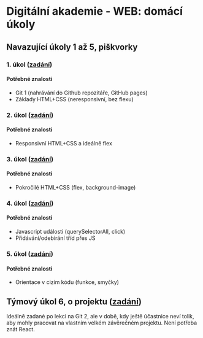 # Digitální akademie - WEB: domácí úkoly

## Navazující úkoly 1 až 5, piškvorky

### 1. úkol ([zadání](https://github.com/Czechitas-podklady-WEB/Ukol-Piskvorky-1))

#### Potřebné znalosti

- Git 1 (nahrávání do Github repozitáře, GitHub pages)
- Základy HTML+CSS (neresponsivní, bez flexu)

### 2. úkol ([zadání](https://github.com/Czechitas-podklady-WEB/Ukol-Piskvorky-2))

#### Potřebné znalosti

- Responsivní HTML+CSS a ideálně flex

### 3. úkol ([zadání](https://github.com/Czechitas-podklady-WEB/Ukol-Piskvorky-3))

#### Potřebné znalosti

- Pokročilé HTML+CSS (flex, background-image)

### 4. úkol ([zadání](https://github.com/Czechitas-podklady-WEB/Ukol-Piskvorky-4))

#### Potřebné znalosti

- Javascript události (querySelectorAll, click)
- Přidávání/odebírání tříd přes JS

### 5. úkol ([zadání](https://github.com/Czechitas-podklady-WEB/Ukol-Piskvorky-5))

#### Potřebné znalosti

- Orientace v cizím kódu (funkce, smyčky)

## Týmový úkol 6, o projektu ([zadání](https://github.com/Czechitas-podklady-WEB/Ukol-O-projektu))

Ideálně zadané po lekci na Git 2, ale v době, kdy ještě účastnice neví tolik, aby mohly pracovat na vlastním velkém závěrečném projektu. Není potřeba znát React.
